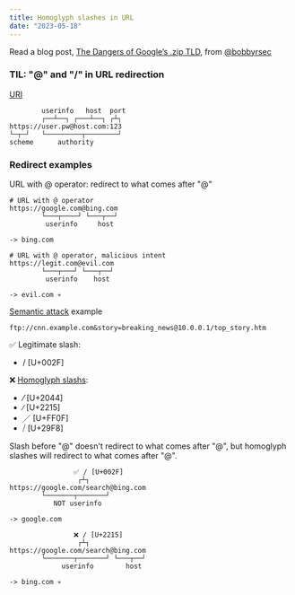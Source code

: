 ```yaml
---
title: Homoglyph slashes in URL
date: "2023-05-18"
---
```


Read a blog post, [The Dangers of Google’s .zip TLD](https://medium.com/@bobbyrsec/the-dangers-of-googles-zip-tld-5e1e675e59a5),
from [@bobbyrsec](https://twitter.com/bobbyrsec)

### TIL: "@" and "/" in URL redirection

[URI](https://en.wikipedia.org/wiki/Uniform_Resource_Identifier#Example_URIs)

```shell
        userinfo   host  port
        ┌──┴──┐ ┌───┴──┐ ┌┴┐
https://user.pw@host.com:123
└─┬─┘   └─────────┬────────┘
scheme      authority

```

### Redirect examples

URL with @ operator: redirect to what comes after "@"

```shell
# URL with @ operator
https://google.com@bing.com
        └───┬────┘ └───┬──┘
         userinfo     host

-> bing.com
```

```shell
# URL with @ operator, malicious intent
https://legit.com@evil.com
        └───┬───┘ └───┬──┘
         userinfo    host

-> evil.com 💀
```

[Semantic attack](https://www.rfc-editor.org/rfc/rfc3986#section-7.6:~:text=ftp%3A//cnn.example.com%26story%3Dbreaking_news%4010.0.0.1/top_story.htm%0A%0A%20%20%20might%20lead%20a%20human%20user%20to%20assume%20that%20the%20host%20is%20%27cnn.example.com%27%2C%0A%20%20%20whereas%20it%20is%20actually%20%2710.0.0.1%27.) example

```shell
ftp://cnn.example.com&story=breaking_news@10.0.0.1/top_story.htm
```

✅ Legitimate slash:

- / [U+002F]

❌ [Homoglyph slashs](https://en.wiktionary.org/wiki//):

- ⁄ [U+2044]
- ∕ [U+2215]
- ／ [U+FF0F]
- ⧸ [U+29F8]

Slash before "@" doesn't redirect to what comes after "@",
but homoglyph slashes will redirect to what comes after "@".

```shell
                ✅ / [U+002F]
                 ┌┴┐
https://google.com/search@bing.com
        └───────┬───────┘
           NOT userinfo

-> google.com
```

```shell
                ❌ ∕ [U+2215]
                 ┌┴┐
https://google.com∕search@bing.com
        └───────┬───────┘ └───┬──┘
             userinfo        host

-> bing.com 💀
```
